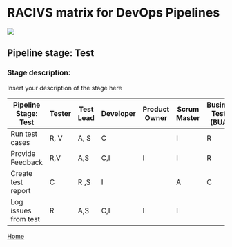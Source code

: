 # __RACIVS matrix for DevOps Pipelines__   

<img src="https://user-images.githubusercontent.com/10748736/112030685-6c81be80-8b32-11eb-94b8-c2c01b8f4581.png">

## __Pipeline stage:__  Test  
### __Stage description:__  
Insert your description of the stage here  

| Pipeline Stage:<br>Test  | Tester | Test Lead  | Developer  | Product Owner  | Scrum Master  | Business Tester (BUAT)
|----------------------------- |-------- |-------- |-------- |-------- |-------- |-
| Run test cases   |  R, V       | A, S        | C        |         |  I       | R
| Provide Feedback          |    R,V     |     A,S    |      C,I   |      I   |       I  |R
| Create test report   |      C   |  R   ,S    |      I   |         |        A |C
| Log issues from test    |   R      |  A,S       | C,I        |     I    |   I      |
  
  
[Home](../index.md)  
